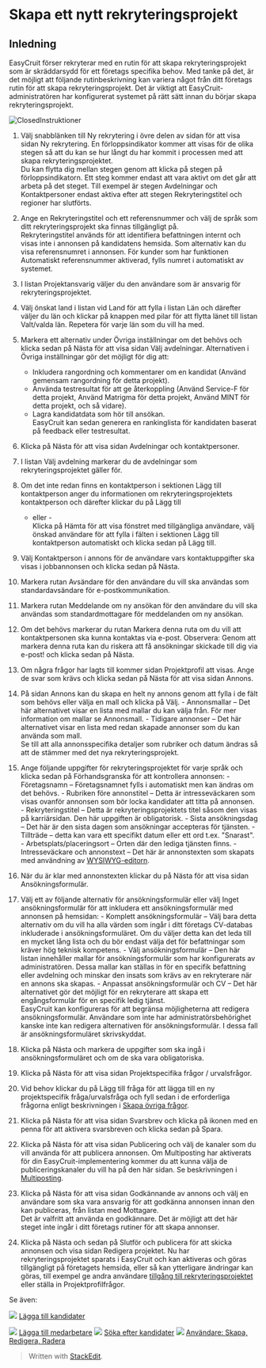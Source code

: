 # Skapa ett nytt rekryteringsprojekt

## Inledning

EasyCruit förser rekryterar med en rutin för att skapa rekryteringsprojekt som är skräddarsydd för ett företags specifika behov. Med tanke på det, är det möjligt att följande rutinbeskrivning kan variera något från ditt företags rutin för att skapa rekryteringsprojekt. Det är viktigt att EasyCruit-administratören har konfigurerat systemet på rätt sätt innan du börjar skapa rekryteringsprojekt.

![Closed](../Skins/Default/Stylesheets/Images/transparent.gif)Instruktioner

1.  Välj snabblänken till  Ny rekrytering  i övre delen av sidan för att visa sidan Ny rekrytering. En förloppsindikator kommer att visas för de olika stegen så att du kan se hur långt du har kommit i processen med att skapa rekryteringsprojektet.  
    Du kan flytta dig mellan stegen genom att klicka på stegen på förloppsindikatorn. Ett steg kommer endast att vara aktivt om det går att arbeta på det steget. Till exempel är stegen  Avdelningar och Kontaktpersoner  endast aktiva efter att stegen  Rekryteringstitel och regioner  har slutförts.
2.  Ange en  Rekryteringstitel  och  ett referensnummer  och välj de språk som ditt rekryteringsprojekt ska finnas tillgängligt på.  
    Rekryteringstitel  används för att identifiera befattningen internt och visas inte i annonsen på kandidatens hemsida. Som alternativ kan du visa referensnumret i annonsen. För kunder som har funktionen  Automatiskt referensnummer  aktiverad, fylls numret i automatiskt av systemet.
3.  I listan  Projektansvarig  väljer du den användare som är ansvarig för rekryteringsprojektet.
4.  Välj önskat land i listan vid  Land  för att fylla i listan Län och därefter väljer du län och klickar på knappen med pilar för att flytta länet till listan  Valt/valda län. Repetera för varje län som du vill ha med.
5.  Markera ett  alternativ under Övriga inställningar  om det behövs och klicka sedan på  Nästa  för att visa sidan  Välj avdelningar. Alternativen i  Övriga inställningar  gör det möjligt för dig att:
    -   Inkludera rangordning och kommentarer om en kandidat (Använd gemensam rangordning för detta projekt).
    -   Använda testresultat för att ge återkoppling (Använd Service-F för detta projekt,  Använd Matrigma för detta projekt,  Använd MINT för detta projekt, och så vidare).
    -   Lagra kandidatdata som hör till ansökan.  
        EasyCruit kan sedan generera en rankinglista för kandidaten baserat på feedback eller testresultat.  
        
6.  Klicka på  Nästa  för att visa sidan  Avdelningar och kontaktpersoner.
7.  I listan  Välj avdelning  markerar du de avdelningar som rekryteringsprojektet gäller för.
8.  Om det inte redan finns en kontaktperson i sektionen Lägg till kontaktperson anger du informationen om rekryteringsprojektets kontaktperson och därefter klickar du på  Lägg till  
    - eller -  
    Klicka på  Hämta  för att visa fönstret med tillgängliga användare, välj önskad användare för att fylla i fälten i sektionen  Lägg till kontaktperson  automatiskt och klicka sedan på  Lägg till.
9.  Välj  Kontaktperson i annons  för de användare vars kontaktuppgifter ska visas i jobbannonsen och klicka sedan på  Nästa.
10.  Markera rutan  Avsändare  för den användare du vill ska användas som standardavsändare för e-postkommunikation.
11.  Markera rutan  Meddelande om ny ansökan  för den användare du vill ska användas som standardmottagare för meddelanden om ny ansökan.
12.  Om det behövs markerar du rutan  Markera denna ruta om du vill att kontaktpersonen ska kunna kontaktas via e-post. Observera: Genom att markera denna ruta kan du riskera att få ansökningar skickade till dig via e-post!  och klicka sedan på  Nästa.
13.  Om några frågor har lagts till kommer sidan  Projektprofil  att visas. Ange de svar som krävs och klicka sedan på  Nästa  för att visa sidan  Annons.
14.  På sidan  Annons  kan du skapa en helt ny annons genom att fylla i de fält som behövs eller välja en mall och klicka på  Välj.
    -   Annonsmallar  – Det här alternativet visar en lista med mallar du kan välja från. För mer information om mallar se  Annonsmall.
    -   Tidigare annonser  – Det här alternativet visar en lista med redan skapade annonser som du kan använda som mall.  
        Se till att alla annonsspecifika detaljer som rubriker och datum ändras så att de stämmer med det nya rekryteringsprojekt.
15.  Ange följande uppgifter för rekryteringsprojektet för varje språk och klicka sedan på  Förhandsgranska  för att kontrollera annonsen:
    -   Företagsnamn  – Företagsnamnet fylls i automatiskt men kan ändras om det behövs.
    -   Rubriken före annonstitel  – Detta är intresseväckaren som visas ovanför annonsen som bör locka kandidater att titta på annonsen.
    -   Rekryteringstitel  – Detta är rekryteringsprojektets titel såsom den visas på karriärsidan. Den här uppgiften är obligatorisk.
    -   Sista ansökningsdag  – Det här är den sista dagen som ansökningar accepteras för tjänsten.
    -   Tillträde  – detta kan vara ett specifikt datum eller ett ord t.ex. "Snarast".
    -   Arbetsplats/placeringsort  – Orten där den lediga tjänsten finns.
    -   Intresseväckare och annonstext  – Det här är annonstexten som skapats med användning av  [WYSIWYG-editorn](../online-help/wysiwyg_text_editor.htm).
16.  När du är klar med annonstexten klickar du på  Nästa  för att visa sidan  Ansökningsformulär.
17.  Välj ett av följande alternativ för ansökningsformulär eller välj  Inget ansökningsformulär  för att inkludera ett ansökningsformulär med annonsen på hemsidan:
    -   Komplett ansökningsformulär  – Välj bara detta alternativ om du vill ha alla värden som ingår i ditt företags CV-databas inkluderade i ansökningsformuläret. Om du väljer detta kan det leda till en mycket lång lista och du bör endast välja det för befattningar som kräver hög teknisk kompetens.
    -   Välj ansökningsformulär  – Den här listan innehåller mallar för ansökningsformulär som har konfigurerats av administratören. Dessa mallar kan ställas in för en specifik befattning eller avdelning och minskar den insats som krävs av en rekryterare när en annons ska skapas.
    -   Anpassat ansökningsformulär och CV  – Det här alternativet gör det möjligt för en rekryterare att skapa ett engångsformulär för en specifik ledig tjänst.  
        EasyCruit kan konfigureras för att begränsa möjligheterna att redigera ansökningsformulär. Användare som inte har administratörsbehörighet kanske inte kan redigera alternativen för ansökningsformulär. I dessa fall är ansökningsformuläret skrivskyddat.
18.  Klicka på  Nästa  och markera de uppgifter som ska ingå i ansökningsformuläret och om de ska vara  obligatoriska.
19.  Klicka på  Nästa  för att visa sidan  Projektspecifika frågor / urvalsfrågor.
20.  Vid behov klickar du på  Lägg till fråga  för att lägga till en ny projektspecifik fråga/urvalsfråga och fyll sedan i de erforderliga frågorna enligt beskrivningen i  [Skapa övriga frågor](../online-help/additional_questions.htm).
21.  Klicka på  Nästa  för att visa sidan  Svarsbrev  och klicka på ikonen med en penna för att aktivera svarsbreven och klicka sedan på  Spara.
22.  Klicka på  Nästa  för att visa sidan  Publicering  och välj de kanaler som du vill använda för att publicera annonsen. Om Multiposting har aktiverats för din EasyCruit-implementering kommer du att kunna välja de publiceringskanaler du vill ha på den här sidan. Se beskrivningen i  [Multiposting](../online-help/multiposting.htm).
23.  Klicka på  Nästa  för att visa sidan  Godkännande av annons  och välj en användare som ska vara ansvarig för att godkänna annonsen innan den kan publiceras, från listan med  Mottagare.  
    Det är valfritt att använda en godkännare. Det är möjligt att det här steget inte ingår i ditt företags rutiner för att skapa annonser.
24.  Klicka på  Nästa  och sedan på  Slutför och publicera  för att skicka annonsen och visa sidan  Redigera projektet. Nu har rekryteringsprojektet sparats i EasyCruit och kan aktiveras och göras tillgängligt på företagets hemsida, eller så kan ytterligare ändringar kan göras, till exempel ge andra användare  [tillgång till rekryteringsprojektet](../faq/who_has_access_to_a_vacancy.htm)  eller ställa in Projektprofilfrågor.

Se även:

![](../Resources/Images/icon-document-link.png)  [Lägga till kandidater](../online-help/adding_candidates.htm)

![](../Resources/Images/icon-document-link.png)  [Lägga till medarbetare](../online-help/adding_employees.htm)
![](../Resources/Images/icon-document-link.png)  [Söka efter kandidater](../online-help/searching_for_candidates.htm)
![](../Resources/Images/icon-document-link.png)  [Användare: Skapa, Redigera, Radera](../online-help/users_create_edit_delete.htm)


> Written with [StackEdit](https://stackedit.io/).
<!--stackedit_data:
eyJoaXN0b3J5IjpbLTI1NTYxOTcxM119
-->